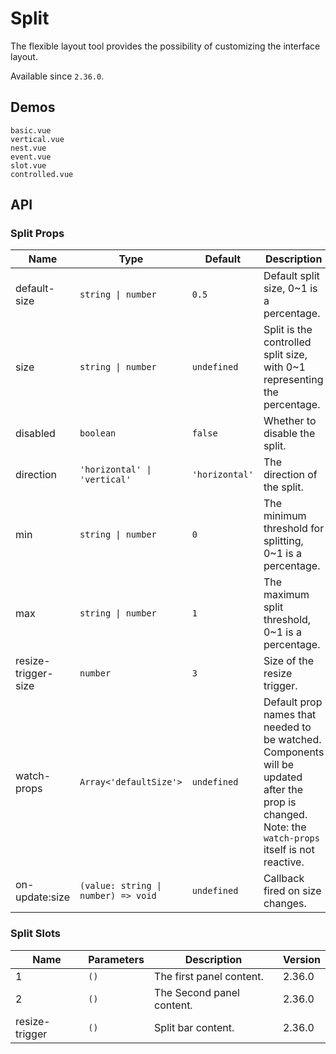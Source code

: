 # Split

The flexible layout tool provides the possibility of customizing the interface layout.

Available since `2.36.0`.

## Demos

```demo
basic.vue
vertical.vue
nest.vue
event.vue
slot.vue
controlled.vue
```

## API

### Split Props

| Name | Type | Default | Description | Version |
| --- | --- | --- | --- | --- |
| default-size | `string \| number` | `0.5` | Default split size, 0~1 is a percentage. | 2.36.0 |
| size | `string \| number` | `undefined` | Split is the controlled split size, with 0~1 representing the percentage. | 2.38.0 |
| disabled | `boolean` | `false` | Whether to disable the split. | 2.36.0 |
| direction | `'horizontal' \| 'vertical'` | `'horizontal'` | The direction of the split. | 2.36.0 |
| min | `string \| number` | `0` | The minimum threshold for splitting, 0~1 is a percentage. | 2.36.0 |
| max | `string \| number` | `1` | The maximum split threshold, 0~1 is a percentage. | 2.36.0 |
| resize-trigger-size | `number` | `3` | Size of the resize trigger. | 2.36.0 |
| watch-props | `Array<'defaultSize'>` | `undefined` | Default prop names that needed to be watched. Components will be updated after the prop is changed. Note: the `watch-props` itself is not reactive. | 2.38.0 |
| on-update:size | `(value: string \| number) => void` | `undefined` | Callback fired on size changes. | 2.38.0 |

### Split Slots

| Name           | Parameters | Description               | Version |
| -------------- | ---------- | ------------------------- | ------- |
| 1              | `()`       | The first panel content.  | 2.36.0  |
| 2              | `()`       | The Second panel content. | 2.36.0  |
| resize-trigger | `()`       | Split bar content.        | 2.36.0  |
